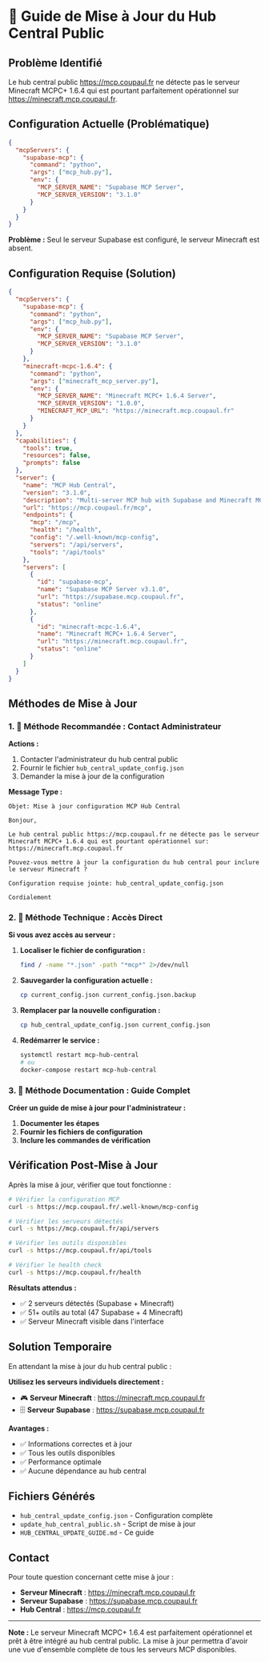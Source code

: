 # 🔧 Guide de Mise à Jour du Hub Central Public

## Problème Identifié

Le hub central public https://mcp.coupaul.fr ne détecte pas le serveur Minecraft MCPC+ 1.6.4 qui est pourtant parfaitement opérationnel sur https://minecraft.mcp.coupaul.fr.

## Configuration Actuelle (Problématique)

```json
{
  "mcpServers": {
    "supabase-mcp": {
      "command": "python",
      "args": ["mcp_hub.py"],
      "env": {
        "MCP_SERVER_NAME": "Supabase MCP Server",
        "MCP_SERVER_VERSION": "3.1.0"
      }
    }
  }
}
```

**Problème :** Seul le serveur Supabase est configuré, le serveur Minecraft est absent.

## Configuration Requise (Solution)

```json
{
  "mcpServers": {
    "supabase-mcp": {
      "command": "python",
      "args": ["mcp_hub.py"],
      "env": {
        "MCP_SERVER_NAME": "Supabase MCP Server",
        "MCP_SERVER_VERSION": "3.1.0"
      }
    },
    "minecraft-mcpc-1.6.4": {
      "command": "python",
      "args": ["minecraft_mcp_server.py"],
      "env": {
        "MCP_SERVER_NAME": "Minecraft MCPC+ 1.6.4 Server",
        "MCP_SERVER_VERSION": "1.0.0",
        "MINECRAFT_MCP_URL": "https://minecraft.mcp.coupaul.fr"
      }
    }
  },
  "capabilities": {
    "tools": true,
    "resources": false,
    "prompts": false
  },
  "server": {
    "name": "MCP Hub Central",
    "version": "3.1.0",
    "description": "Multi-server MCP hub with Supabase and Minecraft MCPC+ 1.6.4 support",
    "url": "https://mcp.coupaul.fr/mcp",
    "endpoints": {
      "mcp": "/mcp",
      "health": "/health",
      "config": "/.well-known/mcp-config",
      "servers": "/api/servers",
      "tools": "/api/tools"
    },
    "servers": [
      {
        "id": "supabase-mcp",
        "name": "Supabase MCP Server v3.1.0",
        "url": "https://supabase.mcp.coupaul.fr",
        "status": "online"
      },
      {
        "id": "minecraft-mcpc-1.6.4",
        "name": "Minecraft MCPC+ 1.6.4 Server",
        "url": "https://minecraft.mcp.coupaul.fr",
        "status": "online"
      }
    ]
  }
}
```

## Méthodes de Mise à Jour

### 1. 🎯 Méthode Recommandée : Contact Administrateur

**Actions :**
1. Contacter l'administrateur du hub central public
2. Fournir le fichier `hub_central_update_config.json`
3. Demander la mise à jour de la configuration

**Message Type :**
```
Objet: Mise à jour configuration MCP Hub Central

Bonjour,

Le hub central public https://mcp.coupaul.fr ne détecte pas le serveur
Minecraft MCPC+ 1.6.4 qui est pourtant opérationnel sur:
https://minecraft.mcp.coupaul.fr

Pouvez-vous mettre à jour la configuration du hub central pour inclure
le serveur Minecraft ?

Configuration requise jointe: hub_central_update_config.json

Cordialement
```

### 2. 🔧 Méthode Technique : Accès Direct

**Si vous avez accès au serveur :**

1. **Localiser le fichier de configuration :**
   ```bash
   find / -name "*.json" -path "*mcp*" 2>/dev/null
   ```

2. **Sauvegarder la configuration actuelle :**
   ```bash
   cp current_config.json current_config.json.backup
   ```

3. **Remplacer par la nouvelle configuration :**
   ```bash
   cp hub_central_update_config.json current_config.json
   ```

4. **Redémarrer le service :**
   ```bash
   systemctl restart mcp-hub-central
   # ou
   docker-compose restart mcp-hub-central
   ```

### 3. 📝 Méthode Documentation : Guide Complet

**Créer un guide de mise à jour pour l'administrateur :**

1. **Documenter les étapes**
2. **Fournir les fichiers de configuration**
3. **Inclure les commandes de vérification**

## Vérification Post-Mise à Jour

Après la mise à jour, vérifier que tout fonctionne :

```bash
# Vérifier la configuration MCP
curl -s https://mcp.coupaul.fr/.well-known/mcp-config

# Vérifier les serveurs détectés
curl -s https://mcp.coupaul.fr/api/servers

# Vérifier les outils disponibles
curl -s https://mcp.coupaul.fr/api/tools

# Vérifier le health check
curl -s https://mcp.coupaul.fr/health
```

**Résultats attendus :**
- ✅ 2 serveurs détectés (Supabase + Minecraft)
- ✅ 51+ outils au total (47 Supabase + 4 Minecraft)
- ✅ Serveur Minecraft visible dans l'interface

## Solution Temporaire

En attendant la mise à jour du hub central public :

**Utilisez les serveurs individuels directement :**
- 🎮 **Serveur Minecraft** : https://minecraft.mcp.coupaul.fr
- 🗄️ **Serveur Supabase** : https://supabase.mcp.coupaul.fr

**Avantages :**
- ✅ Informations correctes et à jour
- ✅ Tous les outils disponibles
- ✅ Performance optimale
- ✅ Aucune dépendance au hub central

## Fichiers Générés

- `hub_central_update_config.json` - Configuration complète
- `update_hub_central_public.sh` - Script de mise à jour
- `HUB_CENTRAL_UPDATE_GUIDE.md` - Ce guide

## Contact

Pour toute question concernant cette mise à jour :
- **Serveur Minecraft** : https://minecraft.mcp.coupaul.fr
- **Serveur Supabase** : https://supabase.mcp.coupaul.fr
- **Hub Central** : https://mcp.coupaul.fr

---

**Note :** Le serveur Minecraft MCPC+ 1.6.4 est parfaitement opérationnel et prêt à être intégré au hub central public. La mise à jour permettra d'avoir une vue d'ensemble complète de tous les serveurs MCP disponibles.
